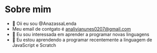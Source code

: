 # Sobre mim
-  👋 Oii eu sou @AnazassaLenda
- Meu email de contgato é analivianunes0207@gmail.com
- 👀 Eu sou interessada em aprender a programar novas linguagens
- 🌱 Eu estou aprendendo a programar recentemente a linguagem de JavaScript e Scratch


<!---
AnazassaLenda/AnazassaLenda is a ✨ special ✨ repository because its `README.md` (this file) appears on your GitHub profile.
You can click the Preview link to take a look at your changes.
--->
